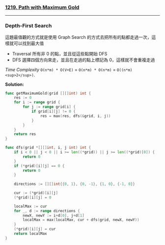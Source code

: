 ### [1219. Path with Maximum Gold]

---

### Depth-First Search

這題最值觀的方式就是使用 Graph Search 的方式去把所有的點都走過一次，這樣就可以找到最大值
-   Traversal 所有非 0 的點，並且從這些點開始 DFS
-   DFS 選擇四個方向來走，並且在走過的點上標記為 0，這樣就不會重複走過

*Time Complexity* `O(n*m) * O(V+E)` = `O(n*m) * O(n*m)` = `O((n*m)<sup>2</sup>)`.

**Solution:**
```go
func getMaximumGold(grid [][]int) int {
    res := 0
    for i := range grid {
        for j := range grid[i] {
            if grid[i][j] != 0 {
                res = max(res, dfs(&grid, i, j))
            }
        }
    }
    return res
}

func dfs(grid *[][]int, i, j int) int {
    if i < 0 || j < 0 || i >= len((*grid)) || j >= len((*grid)[0]) {
        return 0
    }
    if (*grid)[i][j] == 0 {
        return 0
    }
    
    directions := [][]int{{0, 1}, {0, -1}, {1, 0}, {-1, 0}}

    cur := (*grid)[i][j]
    (*grid)[i][j] = 0

    localMax := cur
    for _, d := range directions {
        newX, newY := i+d[0], j+d[1]
        localMax = max(localMax, cur + dfs(grid, newX, newY))
    }
    (*grid)[i][j] = cur
    return localMax
}
```

[1219. Path with Maximum Gold]: https://leetcode.com/problems/path-with-maximum-gold/